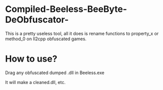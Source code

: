 # Compiled-Beeless-BeeByte-DeObfuscator-
This is a pretty useless tool, all it does is rename functions to property_x or method_0 on Il2cpp obfuscated games.

# How to use?
Drag any obfuscated dumped .dll in Beeless.exe

It will make a cleaned.dll, etc.
